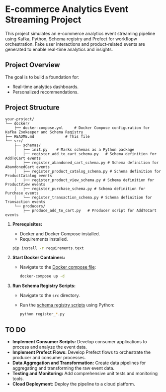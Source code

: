 # E-commerce Analytics Event Streaming Project

This project simulates an e-commerce analytics event streaming pipeline using Kafka, Python, Schema registry and Prefect for workflopw orchestration.
Fake user interactions and product-related events are generated to enable real-time analytics and insights.

## Project Overview

The goal is to build a foundation for:

* Real-time analytics dashboards.
* Personalized recommendations.

## Project Structure

```
your-project/
└── docker/
    ├── docker-compose.yml     # Docker Compose configuration for Kafka Zookeeper and Schema Registry
├── README.md              # This file
└── src/
    ├── schemas/
    │   ├── init.py    # Marks schemas as a Python package
    │   ├── register_add_to_cart_schema.py   # Schema definition for AddToCart events
    │   ├── register_abandoned_cart_schema.py # Schema definition for AbandonedCart events
    │   ├── register_product_catalog_schema.py # Schema definition for ProductCatalog events
    │   ├── register_product_view_schema.py # Schema definition for ProductView events
    │   ├── register_purchase_schema.py # Schema definition for Purchase events
    │   └── register_transaction_schema.py # Schema definition for Transaction events
    └── producers/
        ├── produce_add_to_cart.py   # Producer script for AddToCart events

```

1.  **Prerequisites:**
    * Docker and Docker Compose installed.
    * Requirements installed.
    ```bash
    pip install -r requirements.text
    ```

2.  **Start Docker Containers:**
    * Navigate to the [Docker compose file](./docker/docker-compose.yml):

        ```bash
        docker-compose up -d
        ```

3.  **Run Schema Registry Scripts:**
    * Navigate to the `src` directory.
    * Run the [schema registry scripts](./src/schemas/) using Python:

        ```bash
        python register_*.py
        ```
## TO DO

* **Implement Consumer Scripts:** Develop consumer applications to process and analyze the event data.
* **Implement Prefect Flows:** Develop Prefect flows to orchestrate the producer and consumer processes.
* **Data Aggregation and Transformation:** Create data pipelines for aggregating and transforming the raw event data.
* **Testing and Monitoring:** Add comprehensive unit tests and monitoring tools.
* **Cloud Deployment:** Deploy the pipeline to a cloud platform.


